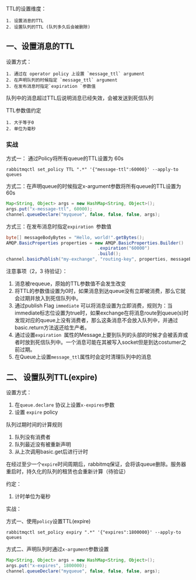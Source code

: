 TTL的设置维度：

    1. 设置消息的TTL
    2. 设置队列的TTL (队列多久后会被删除)

## 一、设置消息的TTL

设置方式：

    1. 通过在 operator policy 上设置 `message_ttl` argument
    2. 在声明队列的时候指定 `message_ttl` argument
    3. 在发布消息时指定`expiration `参数值

队列中的消息超过TTL后说明消息已经失效，会被发送到死信队列

TTL参数值约定

    1. 大于等于0
    2. 单位为毫秒



### 实战

方式一： 通过Policy将所有queue的TTL设置为 60s

```shell
rabbitmqctl set_policy TTL ".*" '{"message-ttl":60000}' --apply-to queues
```

方式二：在声明queue的时候指定x-argument参数将所有queue的TTL设置为 60s

```java
Map<String, Object> args = new HashMap<String, Object>();
args.put("x-message-ttl", 60000);
channel.queueDeclare("myqueue", false, false, false, args);
```

方式三：在发布消息时指定`expiration `参数值
```java
byte[] messageBodyBytes = "Hello, world!".getBytes();
AMQP.BasicProperties properties = new AMQP.BasicProperties.Builder()
                                   .expiration("60000")
                                   .build();
channel.basicPublish("my-exchange", "routing-key", properties, messageBodyBytes);
```


注意事项（2，3 待验证）：

1. 消息被requeue，原始的TTL参数值不会发生改变
2. 将TTL的参数值设置为0时，如果消息到达queue没有立即被消费，那么它就会过期并放入到死信队列中。
3. 通过publish Flag `immediate` 可以将消息设置为立即消费，规则为：当immediate标志位设置为true时，如果exchange在将消息route到queue(s)时发现对应的queue上没有消费者，那么这条消息不会放入队列中，并通过basic.return方法返还给生产者。
4. 通过设置`expiration `属性的Message上要到队列的头部的时候才会被丢弃或者时放到死信队列中。一个消息可能在其被写入socket但是到达costumer之前过期。
5. 在Queue上设置`message_ttl`属性时会定时清理队列中的消息


## 二、 设置队列TTL(expire)

设置方式：
1. 在`queue.declare` 协议上设置`x-expires`参数
2. 设置 `expire` policy

队列过期时间的计算规则
1. 队列没有消费者
2. 队列最近没有被重新声明
3. 从上次调用basic.get后进行计时

在经过至少一个`expire`时间周期后，rabbitmq保证，会将该queue删除。服务器重启时，持久化的队列的租赁也会重新计算（待验证）

约定：
1. 计时单位为毫秒

实战：

方式一、使用`policy`设置TTL(expire)
```shell
rabbitmqctl set_policy expiry ".*" '{"expires":1800000}' --apply-to queues
```

方式二、声明队列时通过`x-argument`参数设置
```java
Map<String, Object> args = new HashMap<String, Object>();
args.put("x-expires", 1800000);
channel.queueDeclare("myqueue", false, false, false, args);
```